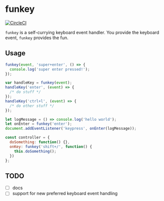 # funkey

[![CircleCI](https://img.shields.io/circleci/project/pietvanzoen/funkey/master.svg)](https://circleci.com/gh/pietvanzoen/funkey/tree/master)

`funkey` is a self-currying keyboard event handler. You provide the keyboard event, `funkey` provides the fun. 

## Usage

```js
funkey(event, 'super+enter', () => { 
  console.log('super enter pressed!');
});
```

```js
var handleKey = funkey(event);
handleKey('enter', (event) => {
  /* do stuff */
});
handleKey('ctrl+l', (event) => {
  /* do other stuff */
});
```

```js
let logMessage = () => console.log('hello world');
let onEnter = funkey('enter');
document.addEventListener('keypress', onEnter(logMessage));
```

```js
const controller = {
  doSomething: function() {},
  onKey: funkey('shift+/', function() {
    this.doSomething();
  })
};
```

## TODO
- [ ] docs
- [ ] support for new preferred keyboard event handling
